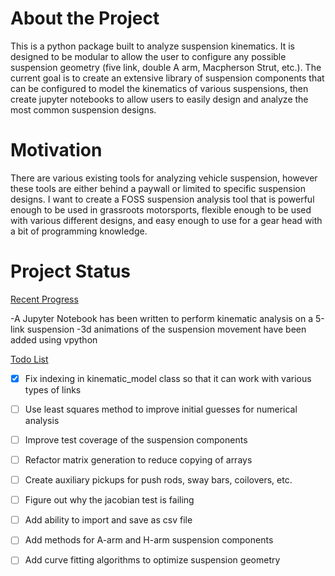 # About the Project
This is a python package built to analyze suspension kinematics. It is designed to be modular to allow the user to configure any possible suspension geometry (five link, double A arm, Macpherson Strut, etc.). The current goal is to create an extensive library of suspension components that can be configured to model the kinematics of various suspensions, then create jupyter notebooks to allow users to easily design and analyze the most common suspension designs. 


# Motivation
There are various existing tools for analyzing vehicle suspension, however these tools are either behind a paywall or limited to specific suspension designs. I want to create a FOSS suspension analysis tool that is powerful enough to be used in grassroots motorsports, flexible enough to be used with various different designs, and easy enough to use for a gear head with a bit of programming knowledge.

# Project Status
<ins>Recent Progress</ins>

-A Jupyter Notebook has been written to perform kinematic analysis on a 5-link suspension 
-3d animations of the suspension movement have been added using vpython

<ins>Todo List</ins>
- [x] Fix indexing in kinematic_model class so that it can work with various types of links
- [ ] Use least squares method to improve initial guesses for numerical analysis
- [ ] Improve test coverage of the suspension components
- [ ] Refactor matrix generation to reduce copying of arrays
- [ ] Create auxiliary pickups for push rods, sway bars, coilovers, etc.
- [ ] Figure out why the jacobian test is failing
- [ ] Add ability to import and save as csv file
- [ ] Add methods for A-arm and H-arm suspension components
- [ ] Add curve fitting algorithms to optimize suspension geometry


